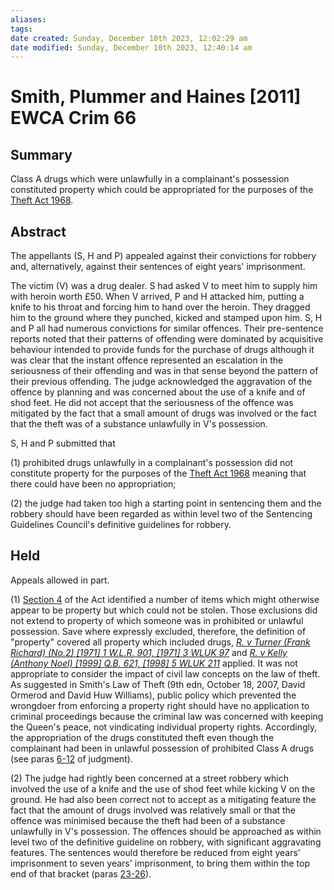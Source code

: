 ```yaml
---
aliases: 
tags: 
date created: Sunday, December 10th 2023, 12:02:29 am
date modified: Sunday, December 10th 2023, 12:40:14 am
---
```


# Smith, Plummer and Haines [2011] EWCA Crim 66

## Summary

Class A drugs which were unlawfully in a complainant's possession constituted property which could be appropriated for the purposes of the [Theft Act 1968](https://uk.westlaw.com/Document/I60709470E42311DAA7CF8F68F6EE57AB/View/FullText.html?originationContext=document&transitionType=DocumentItem&ppcid=9da7c74d3dbb4b41b4f84296e34c5d42&contextData=(sc.Default)).

## Abstract

The appellants (S, H and P) appealed against their convictions for robbery and, alternatively, against their sentences of eight years' imprisonment.

The victim (V) was a drug dealer. S had asked V to meet him to supply him with heroin worth £50. When V arrived, P and H attacked him, putting a knife to his throat and forcing him to hand over the heroin. They dragged him to the ground where they punched, kicked and stamped upon him. S, H and P all had numerous convictions for similar offences. Their pre-sentence reports noted that their patterns of offending were dominated by acquisitive behaviour intended to provide funds for the purchase of drugs although it was clear that the instant offence represented an escalation in the seriousness of their offending and was in that sense beyond the pattern of their previous offending. The judge acknowledged the aggravation of the offence by planning and was concerned about the use of a knife and of shod feet. He did not accept that the seriousness of the offence was mitigated by the fact that a small amount of drugs was involved or the fact that the theft was of a substance unlawfully in V's possession.

S, H and P submitted that

(1) prohibited drugs unlawfully in a complainant's possession did not constitute property for the purposes of the [Theft Act 1968](https://uk.westlaw.com/Document/I60709470E42311DAA7CF8F68F6EE57AB/View/FullText.html?originationContext=document&transitionType=DocumentItem&ppcid=9da7c74d3dbb4b41b4f84296e34c5d42&contextData=(sc.Default)) meaning that there could have been no appropriation;

(2) the judge had taken too high a starting point in sentencing them and the robbery should have been regarded as within level two of the Sentencing Guidelines Council's definitive guidelines for robbery.

## Held

Appeals allowed in part.

(1) [Section 4](https://uk.westlaw.com/Document/IDF66DE90E44811DA8D70A0E70A78ED65/View/FullText.html?originationContext=document&transitionType=DocumentItem&ppcid=9da7c74d3dbb4b41b4f84296e34c5d42&contextData=(sc.Default)) of the Act identified a number of items which might otherwise appear to be property but which could not be stolen. Those exclusions did not extend to property of which someone was in prohibited or unlawful possession. Save where expressly excluded, therefore, the definition of "property" covered all property which included drugs, _[R. v Turner (Frank Richard) (No.2) [1971] 1 W.L.R. 901, [1971] 3 WLUK 97](https://uk.westlaw.com/Document/I6E911E80E42811DA8FC2A0F0355337E9/View/FullText.html?originationContext=document&transitionType=DocumentItem&ppcid=9da7c74d3dbb4b41b4f84296e34c5d42&contextData=(sc.Default))_ and _[R. v Kelly (Anthony Noel) [1999] Q.B. 621, [1998] 5 WLUK 211](https://uk.westlaw.com/Document/I50E74710E42811DA8FC2A0F0355337E9/View/FullText.html?originationContext=document&transitionType=DocumentItem&ppcid=9da7c74d3dbb4b41b4f84296e34c5d42&contextData=(sc.Default))_ applied. It was not appropriate to consider the impact of civil law concepts on the law of theft. As suggested in Smith's Law of Theft (9th edn, October 18, 2007, David Ormerod and David Huw Williams), public policy which prevented the wrongdoer from enforcing a property right should have no application to criminal proceedings because the criminal law was concerned with keeping the Queen's peace, not vindicating individual property rights. Accordingly, the appropriation of the drugs constituted theft even though the complainant had been in unlawful possession of prohibited Class A drugs (see paras [6-12](javascript:void(0); "View judgment paragraphs") of judgment).

(2) The judge had rightly been concerned at a street robbery which involved the use of a knife and the use of shod feet while kicking V on the ground. He had also been correct not to accept as a mitigating feature the fact that the amount of drugs involved was relatively small or that the offence was minimised because the theft had been of a substance unlawfully in V's possession. The offences should be approached as within level two of the definitive guideline on robbery, with significant aggravating features. The sentences would therefore be reduced from eight years' imprisonment to seven years' imprisonment, to bring them within the top end of that bracket (paras [23-26](javascript:void(0); "View judgment paragraphs")).
